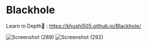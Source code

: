 # Blackhole

Learn in Depth🦖 : https://khushi505.github.io/Blackhole/

![Screenshot (289)](https://github.com/khushi505/Blackhole/assets/121372231/eb3851fa-65a8-458e-91a8-6b530a88caf9)
![Screenshot (292)](https://github.com/khushi505/Blackhole/assets/121372231/1e8bcd66-b111-41c9-b55f-fb6fae079e4b)
